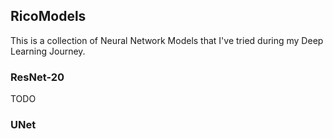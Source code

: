 ## RicoModels                                                             

This is a collection of Neural Network Models that I've tried during my Deep Learning Journey.

### ResNet-20

TODO

### UNet